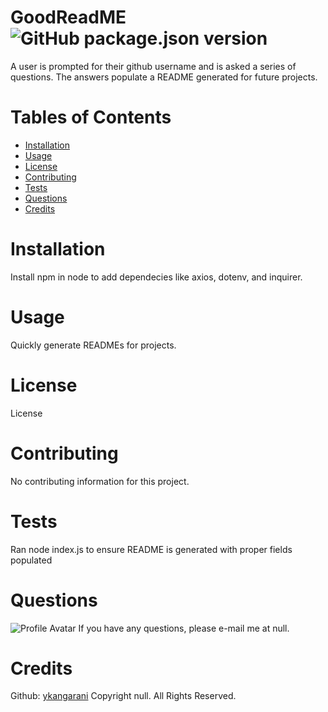 
  # GoodReadME ![GitHub package.json version](https://img.shields.io/github/package-json/v/WarriorofZarona/Good-README-Generator)
  A user is prompted for their github username and is asked a series of questions. The answers populate a README generated for future projects.
  # Tables of Contents
  * [Installation](#installation)
  * [Usage](#usage)
  * [License](#license)
  * [Contributing](#contributing)
  * [Tests](#tests)
  * [Questions](#questions)
  * [Credits](#credits)
  # Installation
  Install npm in node to add dependecies like axios, dotenv, and inquirer.
  # Usage
  Quickly generate READMEs for projects.
  # License
  License
  # Contributing
  No contributing information for this project.
  # Tests
  Ran node index.js to ensure README is generated with proper fields populated
  # Questions
  ![Profile Avatar](https://avatars.githubusercontent.com/u/102123208?v=4)
  If you have any questions, please e-mail me at null.
  # Credits
  Github: [ykangarani](https://github.com/ykangarani)
  Copyright null. All Rights Reserved.
  